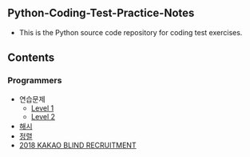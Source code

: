 ## Python-Coding-Test-Practice-Notes
- This is the Python source code repository for coding test exercises.

## Contents
### Programmers
- 연습문제
  - [Level 1](https://github.com/minji0801/Python-Coding-Test-Practice-Notes/tree/main/Programmers/연습문제/Level%201)
  - [Level 2](https://github.com/minji0801/Python-Coding-Test-Practice-Notes/tree/main/Programmers/연습문제/Level%202)
- [해시](https://github.com/minji0801/Python-Coding-Test-Practice-Notes/tree/main/Programmers/해시)
- [정렬](https://github.com/minji0801/Python-Coding-Test-Practice-Notes/tree/main/Programmers/정렬)
- [2018 KAKAO BLIND RECRUITMENT](https://github.com/minji0801/Python-Coding-Test-Practice-Notes/tree/main/Programmers/2018%20KAKAO%20BLIND%20RECRUITMENT)
